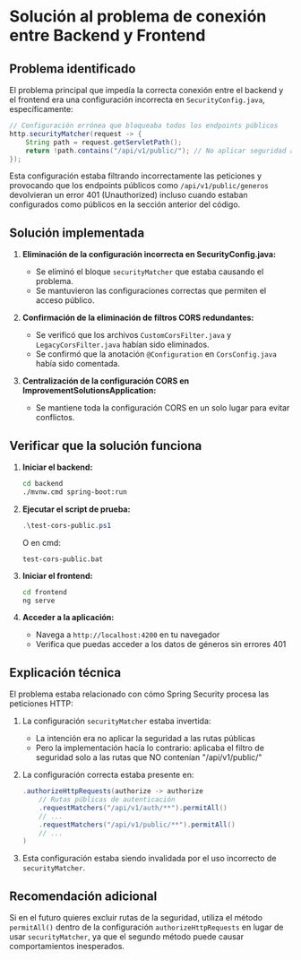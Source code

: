 # Solución al problema de conexión entre Backend y Frontend

## Problema identificado

El problema principal que impedía la correcta conexión entre el backend y el frontend era una configuración incorrecta en `SecurityConfig.java`, específicamente:

```java
// Configuración errónea que bloqueaba todos los endpoints públicos
http.securityMatcher(request -> {
    String path = request.getServletPath();
    return !path.contains("/api/v1/public/"); // No aplicar seguridad a rutas públicas
});
```

Esta configuración estaba filtrando incorrectamente las peticiones y provocando que los endpoints públicos como `/api/v1/public/generos` devolvieran un error 401 (Unauthorized) incluso cuando estaban configurados como públicos en la sección anterior del código.

## Solución implementada

1. **Eliminación de la configuración incorrecta en SecurityConfig.java:**
   - Se eliminó el bloque `securityMatcher` que estaba causando el problema.
   - Se mantuvieron las configuraciones correctas que permiten el acceso público.

2. **Confirmación de la eliminación de filtros CORS redundantes:**
   - Se verificó que los archivos `CustomCorsFilter.java` y `LegacyCorsFilter.java` habían sido eliminados.
   - Se confirmó que la anotación `@Configuration` en `CorsConfig.java` había sido comentada.

3. **Centralización de la configuración CORS en ImprovementSolutionsApplication:**
   - Se mantiene toda la configuración CORS en un solo lugar para evitar conflictos.

## Verificar que la solución funciona

1. **Iniciar el backend:**
   ```bash
   cd backend
   ./mvnw.cmd spring-boot:run
   ```

2. **Ejecutar el script de prueba:**
   ```powershell
   .\test-cors-public.ps1
   ```
   O en cmd:
   ```batch
   test-cors-public.bat
   ```

3. **Iniciar el frontend:**
   ```bash
   cd frontend
   ng serve
   ```

4. **Acceder a la aplicación:**
   - Navega a `http://localhost:4200` en tu navegador
   - Verifica que puedas acceder a los datos de géneros sin errores 401

## Explicación técnica

El problema estaba relacionado con cómo Spring Security procesa las peticiones HTTP:

1. La configuración `securityMatcher` estaba invertida:
   - La intención era no aplicar la seguridad a las rutas públicas
   - Pero la implementación hacía lo contrario: aplicaba el filtro de seguridad solo a las rutas que NO contenían "/api/v1/public/"

2. La configuración correcta estaba presente en:
   ```java
   .authorizeHttpRequests(authorize -> authorize
       // Rutas públicas de autenticación
       .requestMatchers("/api/v1/auth/**").permitAll()
       // ...
       .requestMatchers("/api/v1/public/**").permitAll()
       // ...
   )
   ```
   
3. Esta configuración estaba siendo invalidada por el uso incorrecto de `securityMatcher`.

## Recomendación adicional

Si en el futuro quieres excluir rutas de la seguridad, utiliza el método `permitAll()` dentro de la configuración `authorizeHttpRequests` en lugar de usar `securityMatcher`, ya que el segundo método puede causar comportamientos inesperados.
